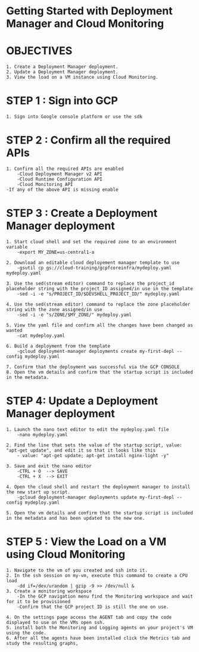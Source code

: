 # Getting Started with Deployment Manager and Cloud Monitoring

# OBJECTIVES
    1. Create a Deployment Manager deployment.
    2. Update a Deployment Manager deployment.
    3. View the load on a VM instance using Cloud Monitoring.

# STEP 1 : Sign into GCP
    1. Sign into Google console platform or use the sdk

# STEP 2 : Confirm all the required APIs
    1. Confirm all the required APIs are enabled
        -Cloud Deployment Manager v2 API
        -Cloud Runtime Configuration API
        -Cloud Monitoring API
    -If any of the above API is missing enable

# STEP 3 : Create a Deployment Manager deployment
    1. Start cloud shell and set the required zone to an environment variable
        -export MY_ZONE=us-central1-a

    2. Download an editable cloud deployement manager template to use
        -gsutil cp gs://cloud-training/gcpfcoreinfra/mydeploy.yaml mydeploy.yaml
    
    3. Use the sed(stream editor) command to replace the project_id placeholder string with the project_ID assigned/in use in the template
        -sed -i -e "s/PROJECT_ID/$DEVSHELL_PROJECT_ID/" mydeploy.yaml
    
    4. Use the sed(stream editor) command to replace the zone placeholder string with the zone assigned/in use
        -sed -i -e "s/ZONE/$MY_ZONE/" mydeploy.yaml

    5. View the yaml file and confirm all the changes have been changed as wanted
        -cat mydeploy.yaml
    
    6. Build a deployment from the template
        -gcloud deployment-manager deployments create my-first-depl --config mydeploy.yaml

    7. Confirm that the deployment was successful via the GCP CONSOLE
    8. Open the vm details and confirm that the startup script is included in the metadata.

# STEP 4: Update a Deployment Manager deployment
    1. Launch the nano text editor to edit the mydeploy.yaml file
        -nano mydeploy.yaml

    2. Find the line that sets the value of the startup script, value: "apt-get update", and edit it so that it looks like this
        - value: "apt-get update; apt-get install nginx-light -y"
    
    3. Save and exit the nano editor
        -CTRL + O  --> SAVE
        -CTRL + X  --> EXIT
    
    4. Open the cloud shell and restart the deployment manager to install the new start up script.
        -gcloud deployment-manager deployments update my-first-depl --config mydeploy.yaml
    
    5. Open the vm details and confirm that the startup script is included in the metadata and has been updated to the new one.
   

# STEP 5 : View the Load on a VM using Cloud Monitoring

    1. Navigate to the vm of you created and ssh into it.
    2. In the ssh session on my-vm, execute this command to create a CPU load
        -dd if=/dev/urandom | gzip -9 >> /dev/null &
    3. Create a monitoring workspace
        -In the GCP navigation menu find the Monitoring workspace and wait for it to be provisioned
        -Confirm that the GCP project ID is still the one on use.

    4. On the settings page access the AGENT tab and copy the code displayed to use on the VMs open ssh.
    5. install both the Monitoring and Logging agents on your project's VM using the code.
    6. After all the agents have been installed click the Metrics tab and study the resulting graphs,